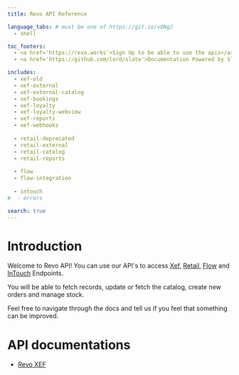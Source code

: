 ```yaml
---
title: Revo API Reference

language_tabs: # must be one of https://git.io/vQNgJ
  - shell

toc_footers:
  - <a href='https://revo.works'>Sign Up to be able to use the apis</a>
  - <a href='https://github.com/lord/slate'>Documentation Powered by Slate</a>

includes:
  - xef-old
  - xef-external
  - xef-external-catalog
  - xef-bookings
  - xef-loyalty
  - xef-loyalty-webview
  - xef-reports
  - xef-webhooks
  
  - retail-deprecated
  - retail-external
  - retail-catalog
  - retail-reports
  
  - flow
  - flow-integration
  
  - intouch
#  - errors

search: true
---
```


# Introduction

Welcome to Revo API! You can use our API's to access [Xef](https://revo.works/en/products/revoxef), [Retail](https://revo.works/en/products/revoretail), [Flow](https://revo.works/en/products/revoflow) and [InTouch](https://revointouch.works) Endpoints.

You will be able to fetch records, update or fetch the catalog, create new orders and manage stock.

Feel free to navigate through the docs and tell us if you feel that something can be improved.

# API documentations
- [Revo XEF](xef-index.html.md)